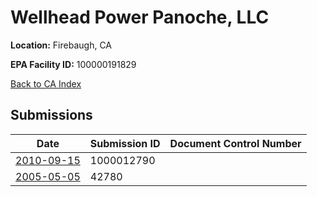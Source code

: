 # Wellhead Power Panoche, LLC

**Location:** Firebaugh, CA

**EPA Facility ID:** 100000191829

[Back to CA Index](../../index.md)

## Submissions

| Date | Submission ID | Document Control Number |
|------|--------------|-------------------------|
| [2010-09-15](submissions/1000012790.md) | 1000012790 |  |
| [2005-05-05](submissions/42780.md) | 42780 |  |
